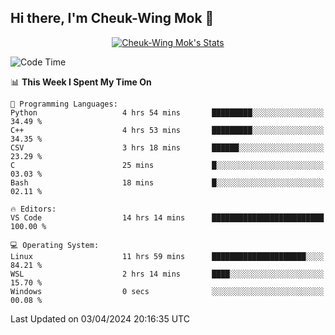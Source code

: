 ## Hi there, I'm Cheuk-Wing Mok 👋

<!--
**mozro0327/mozro0327** is a ✨ _special_ ✨ repository because its `README.md` (this file) appears on your GitHub profile.

Here are some ideas to get you started:

- 🔭 I’m currently working on ...
- 🌱 I’m currently learning ...
- 👯 I’m looking to collaborate on ...
- 🤔 I’m looking for help with ...
- 💬 Ask me about ...
- 📫 How to reach me: ...
- 😄 Pronouns: ...
- ⚡ Fun fact: ...
-->

<p align="center">
  <a href="https://github.com/mozro0327" class="rich-diff-level-one">
    <img src="https://github-readme-stats.vercel.app/api?username=mozro0327&title_color=333&text_color=777" alt="Cheuk-Wing Mok's Stats" >
    <!-- &hide=issues
    <img src="https://github-readme-stats.vercel.app/api?username=mozro0327&hide=issues&title_color=333&text_color=777" alt="Cheuk-Wing Mok's Stats" >
    -->
  </a>
</p>

<!--START_SECTION:waka-->
![Code Time](http://img.shields.io/badge/Code%20Time-2%2C463%20hrs%2030%20mins-blue)

📊 **This Week I Spent My Time On** 

```text
💬 Programming Languages: 
Python                   4 hrs 54 mins       █████████░░░░░░░░░░░░░░░░   34.49 % 
C++                      4 hrs 53 mins       █████████░░░░░░░░░░░░░░░░   34.35 % 
CSV                      3 hrs 18 mins       ██████░░░░░░░░░░░░░░░░░░░   23.29 % 
C                        25 mins             █░░░░░░░░░░░░░░░░░░░░░░░░   03.03 % 
Bash                     18 mins             █░░░░░░░░░░░░░░░░░░░░░░░░   02.11 % 

🔥 Editors: 
VS Code                  14 hrs 14 mins      █████████████████████████   100.00 % 

💻 Operating System: 
Linux                    11 hrs 59 mins      █████████████████████░░░░   84.21 % 
WSL                      2 hrs 14 mins       ████░░░░░░░░░░░░░░░░░░░░░   15.70 % 
Windows                  0 secs              ░░░░░░░░░░░░░░░░░░░░░░░░░   00.08 % 
```


 Last Updated on 03/04/2024 20:16:35 UTC
<!--END_SECTION:waka-->
